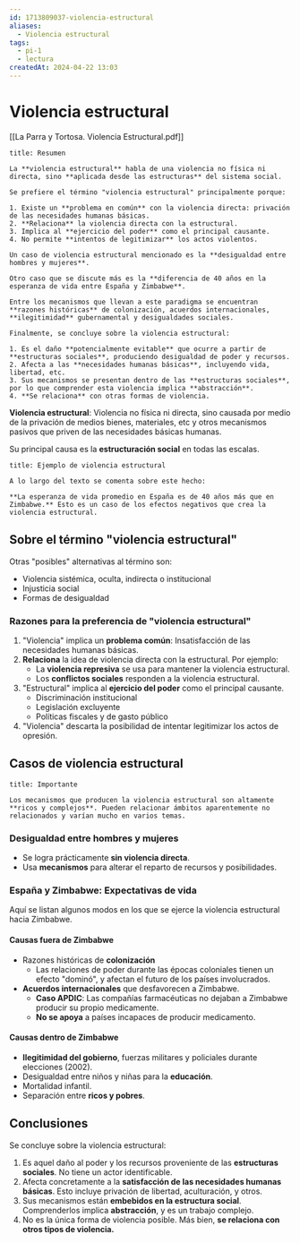 ```yaml
---
id: 1713809037-violencia-estructural
aliases:
  - Violencia estructural
tags:
  - pi-1
  - lectura
createdAt: 2024-04-22 13:03
---
```


# Violencia estructural

[[La Parra y Tortosa. Violencia Estructural.pdf]]

```ad-summary
title: Resumen

La **violencia estructural** habla de una violencia no física ni directa, sino **aplicada desde las estructuras** del sistema social.

Se prefiere el término "violencia estructural" principalmente porque:

1. Existe un **problema en común** con la violencia directa: privación de las necesidades humanas básicas.
2. **Relaciona** la violencia directa con la estructural.
3. Implica al **ejercicio del poder** como el principal causante.
4. No permite **intentos de legitimizar** los actos violentos.

Un caso de violencia estructural mencionado es la **desigualdad entre hombres y mujeres**.

Otro caso que se discute más es la **diferencia de 40 años en la esperanza de vida entre España y Zimbabwe**.

Entre los mecanismos que llevan a este paradigma se encuentran **razones históricas** de colonización, acuerdos internacionales, **ilegitimidad** gubernamental y desigualdades sociales.

Finalmente, se concluye sobre la violencia estructural:

1. Es el daño **potencialmente evitable** que ocurre a partir de **estructuras sociales**, produciendo desigualdad de poder y recursos.
2. Afecta a las **necesidades humanas básicas**, incluyendo vida, libertad, etc.
3. Sus mecanismos se presentan dentro de las **estructuras sociales**, por lo que comprender esta violencia implica **abstracción**.
4. **Se relaciona** con otras formas de violencia.

```

**Violencia estructural**: Violencia no física ni directa, sino causada por medio de la privación de medios bienes, materiales, etc y otros mecanismos pasivos que priven de las necesidades básicas humanas.

Su principal causa es la **estructuración social** en todas las escalas.

```ad-example
title: Ejemplo de violencia estructural

A lo largo del texto se comenta sobre este hecho:

**La esperanza de vida promedio en España es de 40 años más que en Zimbabwe.** Esto es un caso de los efectos negativos que crea la violencia estructural.

```

## Sobre el término "violencia estructural"

Otras "posibles" alternativas al término son:

- Violencia sistémica, oculta, indirecta o institucional
- Injusticia social
- Formas de desigualdad

### Razones para la preferencia de "violencia estructural"

1. "Violencia" implica un **problema común**: Insatisfacción de las necesidades humanas básicas.
2. **Relaciona** la idea de violencia directa con la estructural. Por ejemplo:
   - La **violencia represiva** se usa para mantener la violencia estructural.
   - Los **conflictos sociales** responden a la violencia estructural.
3. "Estructural" implica al **ejercicio del poder** como el principal causante.
   - Discriminación institucional
   - Legislación excluyente
   - Políticas fiscales y de gasto público
4. "Violencia" descarta la posibilidad de intentar legitimizar los actos de opresión.

## Casos de violencia estructural

```ad-important
title: Importante

Los mecanismos que producen la violencia estructural son altamente **ricos y complejos**. Pueden relacionar ámbitos aparentemente no relacionados y varían mucho en varios temas.

```

### Desigualdad entre hombres y mujeres

- Se logra prácticamente **sin violencia directa**.
- Usa **mecanismos** para alterar el reparto de recursos y posibilidades.

### España y Zimbabwe: Expectativas de vida

Aquí se listan algunos modos en los que se ejerce la violencia estructural hacia Zimbabwe.

#### Causas fuera de Zimbabwe

- Razones históricas de **colonización**
  - Las relaciones de poder durante las épocas coloniales tienen un efecto "dominó", y afectan el futuro de los países involucrados.
- **Acuerdos internacionales** que desfavorecen a Zimbabwe.
  - **Caso APDIC**: Las compañías farmacéuticas no dejaban a Zimbabwe producir su propio medicamente.
  - **No se apoya** a países incapaces de producir medicamento.

#### Causas dentro de Zimbabwe

- **Ilegitimidad del gobierno**, fuerzas militares y policiales durante elecciones (2002).
- Desigualdad entre niños y niñas para la **educación**.
- Mortalidad infantil.
- Separación entre **ricos y pobres**.

## Conclusiones

Se concluye sobre la violencia estructural:

1. Es aquel daño al poder y los recursos proveniente de las **estructuras sociales**. No tiene un actor identificable.
2. Afecta concretamente a la **satisfacción de las necesidades humanas básicas**. Esto incluye privación de libertad, aculturación, y otros.
3. Sus mecanismos están **embebidos en la estructura social**. Comprenderlos implica **abstracción**, y es un trabajo complejo.
4. No es la única forma de violencia posible. Más bien, **se relaciona con otros tipos de violencia.**
